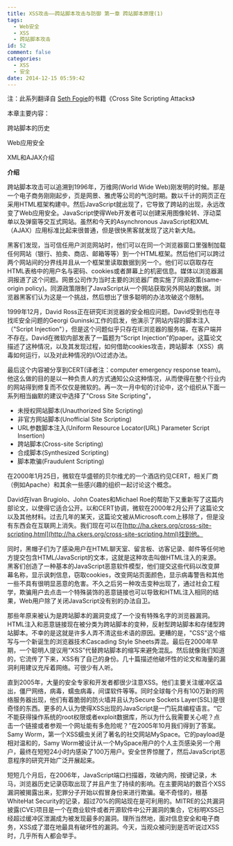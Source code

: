 ```yaml
---
title: XSS攻击——跨站脚本攻击与防御 第一章 跨站脚本原理(1)
tags:
  - Web安全
  - XSS
  - 跨站脚本攻击
id: 52
comment: false
categories:
  - XSS
  - 安全
date: 2014-12-15 05:59:42
---
```


注：此系列翻译自 [Seth Fogie](http://book.douban.com/search/Seth%20Fogie)的书籍《Cross Site Scripting Attacks》

本章主要内容：

跨站脚本的历史

Web应用安全

XML和AJAX介绍

<!--more-->

**介绍**

跨站脚本攻击可以追溯到1996年，万维网(World Wide Web)刚发明的时候。那是一个电子商务刚刚起步，页是网景、雅虎等公司的气泡时期。数以千计的网页正在采用HTML框架构建中。然后JavaScript就出现了，它导致了跨站的出现，永远改变了Web应用安全。JavaScript使得Web开发者可以创建采用图像轮转、浮动菜单以及弹窗等交互式网站。虽然和今天的Asynchronous JavaScript和XML（AJAX）应用标准比起来很普通，但是很快黑客就发现了这片新大陆。

黑客们发现，当可信任用户浏览网站时，他们可以在同一个浏览器窗口里强制加载任何网站（银行、拍卖、商店、邮箱等等）到一个HTML框架。然后他们可以跨过两个网站间的分界线并且从一个框架里读取数据到另一个。他们可以窃取存在HTML表格中的用户名与密码、cookies或者屏幕上的机密信息。媒体以浏览器漏洞报道了这个问题。网景公司作为当时主要的浏览器厂商实施了同源政策(same-origin policy)。同源政策限制了JavaScript从一个网站获取另外网站的数据。浏览器黑客们认为这是一个挑战，然后想出了很多聪明的办法攻破这个限制。

1999年12月，David Ross正在研究IE浏览器的安全相应问题。David受到也在寻找IE安全问题的Georgi Guninski工作的启发，他演示了网站内容的脚本注入（"Script Injection"），但是这个问题似乎只存在IE浏览器的服务端，在客户端并不存在。David在微软内部发表了一篇题为“Script Injection”的paper。这篇论文描述了这种情况，以及其发现过程，如何借助cookies攻击，跨站脚本（XSS）病毒如何运行，以及对此种情况的I/O过滤办法。

最后这个内容被分享到CERT(译者注：computer emergency response team)。他这么做的目的是以一种负责人的方式通知公众这种情况，从而使得在整个行业内的网站得到修复而不仅仅是微软的。再一次一月中旬的讨论中，这个组织从下面一系列相当幽默的建议中选择了"Cross Site Scripting"，

*   未授权网站脚本(Unauthorized Site Scripting)
*   非官方网站脚本(Unofficial Site Scripting)
*   URL参数脚本注入(Uniform Resource Locator(URL) Parameter Script Insertion)
*   跨站脚本(Cross-site Scripting)
*   合成脚本(Synthesized Scripting)
*   脚本欺骗(Fraudulent Scripting)

在2000年1月25日，微软在华盛顿的贝尔维尤的一个酒店约见CERT，相关厂商（例如Apache）和其余一些感兴趣的组织一起讨论这个概念。

David在Ivan Brugiolo、John Coates和Michael Roe的帮助下又重新写了这篇内部论文，以使得它适合公开。以和CERT协调，微软在2000年2月公开了这篇论文以及其他材料。过去几年的某天，这篇论文被从Microsoft.com上移除了，但是没有东西会在互联网上消失。我们现在可以在[http://ha.ckers.org/cross-site-scripting.html](http://ha.ckers.org/cross-site-scripting.html)找到他。

同时，黑帽子们为了感染用户在HTML聊天室、留言板、访客记录、邮件等任何地方提交包含HTML/JavaScript的文本，这就是这种攻击叫做HTML注入的来源。黑客们创造了一种基本的JavaScript恶意软件模型，他们提交这些代码以改变屏幕名称，显示讽刺信息，窃取cookies，改变网站页面颜色，显示病毒警告和其他一些不具有很明显恶意的危害。不久之后另一种攻击变种出现了，通过社会工程学，欺骗用户去点击一个特殊装饰的恶意链接也可以导致和HTML注入相同的结果，Web用户除了关闭JavaScript没有别的办法自卫。

那些年原来被认为是跨站脚本的漏洞变成了一个没有特殊名字的浏览器漏洞。HTML注入和恶意链接现在被分类为跨站脚本的变种，反射型跨站脚本和存储型跨站脚本。不幸的是这就是许多人弄不清这些术语的原因。更糟的是，"CSS"这个缩写与一个新诞生的浏览器技术Cascading Style Sheets弄混。最后在2000年早期，一个聪明人提议用“XSS”代替跨站脚本的缩写来避免混乱。然后就像我们知道的，它流传了下来，XSS有了自己的身份。几十篇描述他破坏性的论文和海量的漏洞利用建议充斥着网络。可很少有人听。

直到2005年，大量的安全专家和开发者都很少注意XSS。他们主要关注缓冲区溢出，僵尸网络，病毒，蠕虫病毒，间谍软件等等。同时全球每个月有100万新的网络服务器出现，他们有着脆弱的防火墙并且认为Secure Sockets Layer(SSL)是很奇怪的东西。更多的人认为使得XSS出现的JavaScript是一门玩具编程语言。“它不能获得操作系统的root权限或者exploit数据库，所以为什么我需要关心呢？点击一个链接或者参观一个网址能有多危险呢？”在2005年10月我们得到了答案。Samy Worm，第一个XSS蠕虫关闭了著名的社交网站MySpace。它的payload是相对温和的，Samy Worm被设计从一个MySpace用户的个人主页感染另一个用户，最终在短短24小时内感染了100万用户。安全世界惊醒了，然后JavaScript恶意程序的研究开始广泛开展起来。

短短几个月后，在2006年，JavaScript端口扫描器，攻破内网，按键记录，木马，浏览器历史记录窃取出现了并且产生了持续的影响。在主要网站的数百个XSS漏洞被揭露出来，犯罪分子开始以假冒身份来进行欺骗。毫不奇怪的，根基WhiteHat Security的记录，超过70%的网站现在是可利用的。MITRE的公共漏洞披露(CVE)项目是一个在商业软件或者开源软件中公开漏洞的集合，它标明XSS已经超过缓冲区泄漏成为被发现最多的漏洞。理所当然地，面对信息安全和电子商务，XSS成了潜在地最具有破坏性的漏洞。今天，当观众被问到是否听说过XSS时，几乎所有人都会举手。

&nbsp;